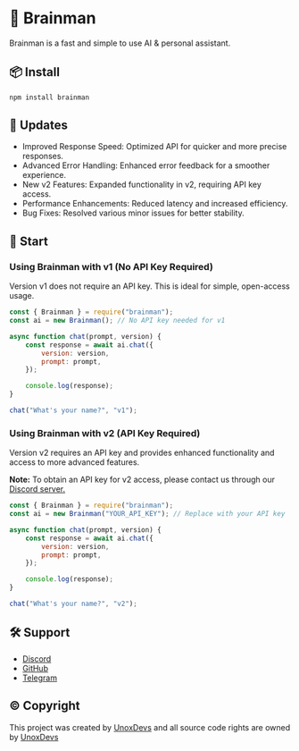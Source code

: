 # 🤖 Brainman
Brainman is a fast and simple to use AI & personal assistant.

## 📦 Install
```bash
npm install brainman
```

## 🎉 Updates
- Improved Response Speed: Optimized API for quicker and more precise responses.
- Advanced Error Handling: Enhanced error feedback for a smoother experience.
- New v2 Features: Expanded functionality in v2, requiring API key access.
- Performance Enhancements: Reduced latency and increased efficiency.
- Bug Fixes: Resolved various minor issues for better stability.

## 🚀 Start
### Using Brainman with v1 (No API Key Required)
Version v1 does not require an API key. This is ideal for simple, open-access usage.
```js
const { Brainman } = require("brainman");
const ai = new Brainman(); // No API key needed for v1

async function chat(prompt, version) {
    const response = await ai.chat({
        version: version,
        prompt: prompt,
    });

    console.log(response);
}

chat("What's your name?", "v1");
```

### Using Brainman with v2 (API Key Required)
Version v2 requires an API key and provides enhanced functionality and access to more advanced features.

**Note:** To obtain an API key for v2 access, please contact us through our [Discord server.](https://discord.gg/b9gS3r7XuJ)

```js
const { Brainman } = require("brainman");
const ai = new Brainman("YOUR_API_KEY"); // Replace with your API key   

async function chat(prompt, version) {
    const response = await ai.chat({
        version: version,
        prompt: prompt,
    });

    console.log(response);
}

chat("What's your name?", "v2");
```

## 🛠️ Support
- [Discord](https://discord.gg/b9gS3r7XuJ)
- [GitHub](https://github.com/unoxdevs/brainman)
- [Telegram](https://t.me/unoxdevs)

## © Copyright
This project was created by [UnoxDevs](https://github.com/unoxdevs/brainman) and all source code rights are owned by [UnoxDevs](https://github.com/unoxdevs)